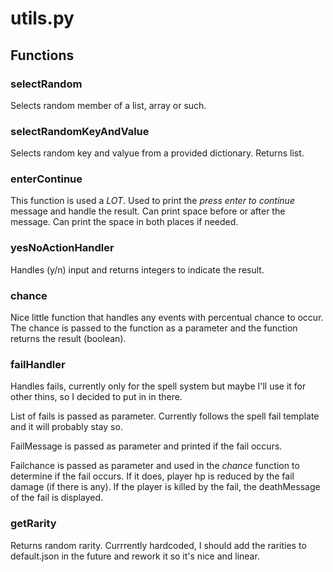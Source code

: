 # utils.py

## Functions

### selectRandom

Selects random member of a list, array or such.

### selectRandomKeyAndValue

Selects random key and valyue from a provided dictionary. Returns list.

### enterContinue

This function is used a *LOT*. Used to print the *press enter to continue* message and handle the result. Can print space before or after the message. Can print the space in both places if needed.

### yesNoActionHandler

Handles (y/n) input and returns integers to indicate the result.

### chance

Nice little function that handles any events with percentual chance to occur. The chance is passed to the function as a parameter and the function returns the result (boolean).

### failHandler

Handles fails, currently only for the spell system but maybe I'll use it for other thins, so I decided to put in in there.

List of fails is passed as parameter. Currently follows the spell fail template and it will probably stay so.

FailMessage is passed as parameter and printed if the fail occurs.

Failchance is passed as parameter and used in the *chance* function to determine if the fail occurs. If it does, player hp is reduced by the fail damage (if there is any). If the player is killed by the fail, the deathMessage of the fail is displayed.

### getRarity

Returns random rarity. Currrently hardcoded, I should add the rarities to default.json in the future and rework it so it's nice and linear.
